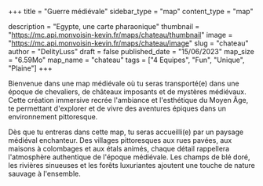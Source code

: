 +++
title = "Guerre médiévale"
sidebar_type = "map"
content_type = "map"

description = "Egypte, une carte pharaonique"
thumbnail = "https://mc.api.monvoisin-kevin.fr/maps/chateau/thumbnail"
image = "https://mc.api.monvoisin-kevin.fr/maps/chateau/image"
slug = "chateau"
author = "DelityLuss"
draft = false
published_date = "15/06/2023"
map_size = "6.59Mo"
map_name = "chateau"
tags = ["4 Equipes", "Fun", "Unique", "Plaine"]
+++


Bienvenue dans une map médiévale où tu seras transporté(e) dans une époque de chevaliers, de châteaux imposants et de mystères médiévaux. Cette création immersive recrée l'ambiance et l'esthétique du Moyen Âge, te permettant d'explorer et de vivre des aventures épiques dans un environnement pittoresque.

Dès que tu entreras dans cette map, tu seras accueilli(e) par un paysage médiéval enchanteur. Des villages pittoresques aux rues pavées, aux maisons à colombages et aux étals animés, chaque détail rappellera l'atmosphère authentique de l'époque médiévale. Les champs de blé doré, les rivières sinueuses et les forêts luxuriantes ajoutent une touche de nature sauvage à l'ensemble.